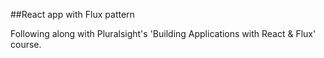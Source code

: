 ##React app with Flux pattern

Following along with Pluralsight's 'Building Applications with React & Flux' course.
